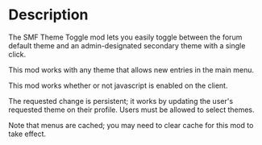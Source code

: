 # Description

The SMF Theme Toggle mod lets you easily toggle between the forum default theme and an admin-designated secondary theme with a single click.

This mod works with any theme that allows new entries in the main menu.

This mod works whether or not javascript is enabled on the client.

The requested change is persistent; it works by updating the user's requested theme on their profile.  Users must be allowed to select themes.

Note that menus are cached; you may need to clear cache for this mod to take effect.
